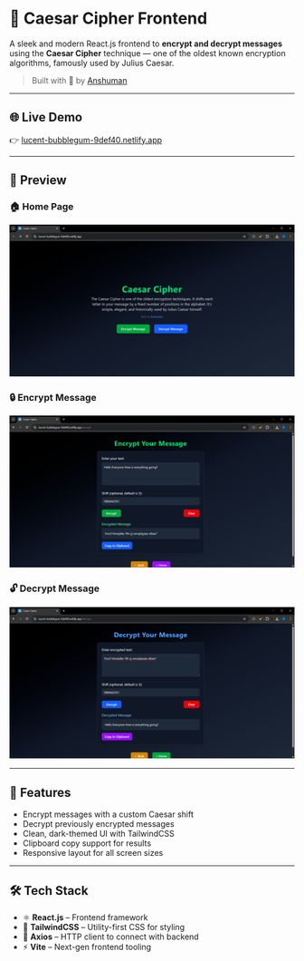 # 🔐 Caesar Cipher Frontend

A sleek and modern React.js frontend to **encrypt and decrypt messages** using the **Caesar Cipher** technique — one of the oldest known encryption algorithms, famously used by Julius Caesar.

> Built with 💙 by [Anshuman](https://github.com/cyberhypex)

---

## 🌐 Live Demo

👉 [lucent-bubblegum-9def40.netlify.app](https://lucent-bubblegum-9def40.netlify.app/)

---

## 📸 Preview

### 🏠 Home Page
![Home Screenshot](./screenshots/landingpage.png)

### 🔒 Encrypt Message
![Encrypt Screenshot](./screenshots/encrypt.png)

### 🔓 Decrypt Message
![Decrypt Screenshot](./screenshots/decrypt.png)

---

## 🚀 Features

- Encrypt messages with a custom Caesar shift
- Decrypt previously encrypted messages
- Clean, dark-themed UI with TailwindCSS
- Clipboard copy support for results
- Responsive layout for all screen sizes

---

## 🛠 Tech Stack

- ⚛️ **React.js** – Frontend framework
- 🎨 **TailwindCSS** – Utility-first CSS for styling
- 🔗 **Axios** – HTTP client to connect with backend
- ⚡ **Vite** – Next-gen frontend tooling




